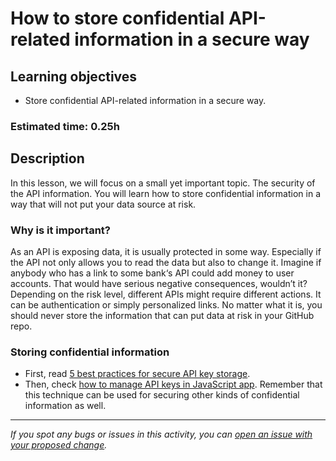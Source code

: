 # How to store confidential API-related information in a secure way

## Learning objectives

- Store confidential API-related information in a secure way.

### Estimated time: 0.25h

## Description

In this lesson, we will focus on a small yet important topic. The security of the API information. You will learn how to store confidential information in a way that will not put your data source at risk.

### Why is it important?

As an API is exposing data, it is usually protected in some way. Especially if the API not only allows you to read the data but also to change it. Imagine if anybody who has a link to some bank‘s API could add money to user accounts. That would have serious negative consequences, wouldn’t it? Depending on the risk level, different APIs might require different actions. It can be authentication or simply personalized links. No matter what it is, you should never store the information that can put data at risk in your GitHub repo. 

### Storing confidential information

- First, read [5 best practices for secure API key storage](https://developers.amadeus.com/blog/best-practices-api-key-storage).
- Then, check [how to manage API keys in JavaScript app](https://www.learnhowtoprogram.com/javascript-part-time-react-track/asynchrony-and-apis-81b92804-5afe-4d1a-8209-5d9a3d3524e1/managing-api-keys). Remember that this technique can be used for securing other kinds of confidential information as well.

---

*If you spot any bugs or issues in this activity, you can [open an issue with your proposed change](https://github.com/microverseinc/curriculum-transversal-skills/blob/main/git-github/articles/open_issue.md).*
